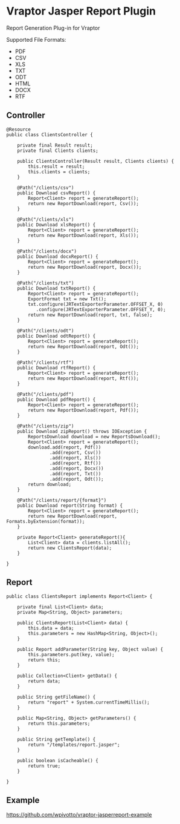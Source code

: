 Vraptor Jasper Report Plugin
======

Report Generation Plug-in for Vraptor

Supported File Formats:

* PDF
* CSV
* XLS
* TXT
* ODT
* HTML
* DOCX
* RTF

Controller
--------

	@Resource
	public class ClientsController {

		private final Result result;
		private final Clients clients;
	
		public ClientsController(Result result, Clients clients) {
			this.result = result;
			this.clients = clients;
		}
		
		@Path("/clients/csv") 
		public Download csvReport() {
			Report<Client> report = generateReport();
			return new ReportDownload(report, Csv());
		}
		
		@Path("/clients/xls") 
		public Download xlsReport() {
			Report<Client> report = generateReport();
			return new ReportDownload(report, Xls());
		}
		
		@Path("/clients/docx") 
		public Download docxReport() {
			Report<Client> report = generateReport();
			return new ReportDownload(report, Docx());
		}
		
		@Path("/clients/txt") 
		public Download txtReport() {
			Report<Client> report = generateReport();
			ExportFormat txt = new Txt();
			txt.configure(JRTextExporterParameter.OFFSET_X, 0)
			   .configure(JRTextExporterParameter.OFFSET_Y, 0);
			return new ReportDownload(report, txt, false);
		}
		
		@Path("/clients/odt") 
		public Download odtReport() {
			Report<Client> report = generateReport();
			return new ReportDownload(report, Odt());
		}
		
		@Path("/clients/rtf") 
		public Download rtfReport() {
			Report<Client> report = generateReport();
			return new ReportDownload(report, Rtf());
		}
		
		@Path("/clients/pdf") 
		public Download pdfReport() {
			Report<Client> report = generateReport();
			return new ReportDownload(report, Pdf());
		}
		
		@Path("/clients/zip") 
		public Download zipReport() throws IOException {
			ReportsDownload download = new ReportsDownload();
			Report<Client> report = generateReport();
			download.add(report, Pdf())
					.add(report, Csv())
					.add(report, Xls())
					.add(report, Rtf())
					.add(report, Docx())
					.add(report, Txt())
					.add(report, Odt());
			return download;
		}
		
		@Path("/clients/report/{format}") 
		public Download report(String format) {
			Report<Client> report = generateReport();
			return new ReportDownload(report, Formats.byExtension(format));
		}
		
		private Report<Client> generateReport(){
			List<Client> data = clients.listAll();
			return new ClientsReport(data);
		}
	
	}

Report
--------

	public class ClientsReport implements Report<Client> {
	
		private final List<Client> data;
		private Map<String, Object> parameters;
		
		public ClientsReport(List<Client> data) {
			this.data = data;
			this.parameters = new HashMap<String, Object>();
		}
	
		public Report addParameter(String key, Object value) {
			this.parameters.put(key, value);
			return this;
		}
	
		public Collection<Client> getData() {
			return data;
		}
	
		public String getFileName() {
			return "report" + System.currentTimeMillis();
		}
	
		public Map<String, Object> getParameters() {
			return this.parameters;
		}
	
		public String getTemplate() {
			return "/templates/report.jasper";
		}

		public boolean isCacheable() {
			return true;
		}
	
	}
	

Example
------

<https://github.com/wpivotto/vraptor-jasperreport-example>

